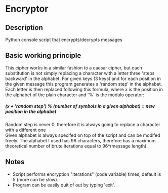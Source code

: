 # Encryptor

## Description
Python console script that encrypts/decrypts messages

## Basic working principle
This cipher works in a similar fashion to a caesar cipher, but each substitution is not simply replacing a character with a letter three 'steps backward' in the alphabet. For given keys (3 keys) and for each position in the given message this program generates a 'random step' in the alphabet. Each letter is then replaced following this formula, where x is the position in the alphabet of the plain character and '%' is the modulo operator:<br>
##### (x + 'random step') % (number of symbols in a given alphabet) = new position in the alphabet<br>
Random step is never 0, therefore it is always going to replace a character with a different one<br>
Given alphabet is always specifed on top of the script and can be modifed freely. The alphabet I used has 96 characters, therefore has a maximum theoretical number of brute iterations equal to 96^(message length).

## Notes
- Script performs encryption "iterations" (code variable) times, default is 5 (more can be slow).<br>
- Program can be easily quit of out by typing 'exit'.





